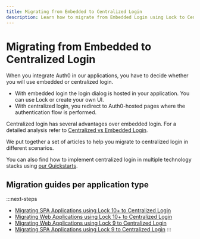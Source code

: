 ```yaml
---
title: Migrating from Embedded to Centralized Login
description: Learn how to migrate from Embedded Login using Lock to Centralized Login
---
```


# Migrating from Embedded to Centralized Login

When you integrate Auth0 in our applications, you have to decide whether you will use embedded or centralized login.

- With embedded login the login dialog is hosted in your application. You can use Lock or create your own UI.
- With centralized login, you redirect to Auth0-hosted pages where the authentication flow is performed.

Centralized login has several advantages over embedded login. For a detailed analysis refer to [Centralized vs Embedded Login](/guides/login/centralized-vs-embedded).

We put together a set of articles to help you migrate to centralized login in different scenarios. 

You can also find how to implement centralized login in multiple technology stacks using [our Quickstarts](/quickstart).

## Migration guides per application type

:::next-steps
- [Migrating SPA Applications using Lock 10+ to Centralized Login](/guides/login/migrating-lock-v10-spa)
- [Migrating Web Applications using Lock 10+ to Centralized Login](/guides/login/migrating-lock-v10-webapp)
- [Migrating Web Applications using Lock 9 to Centralized Login](/guides/login/migrating-lock-v9-webapp)
- [Migrating SPA Applications using Lock 9 to Centralized Login](/guides/login/migrating-lock-v9-spa)
:::
